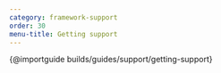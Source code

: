 ```yaml
---
category: framework-support
order: 30
menu-title: Getting support
---
```


{@importguide builds/guides/support/getting-support}
